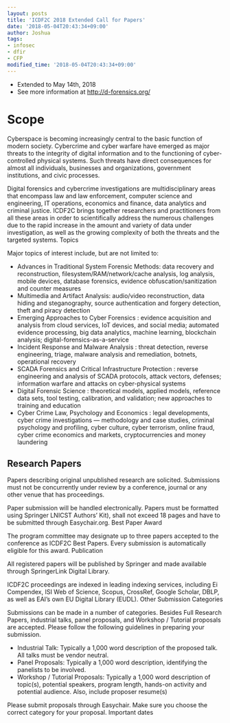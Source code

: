 ```yaml
---
layout: posts
title: 'ICDF2C 2018 Extended Call for Papers'
date: '2018-05-04T20:43:34+09:00'
author: Joshua
tags:
- infosec
- dfir
- CFP
modified_time: '2018-05-04T20:43:34+09:00'
---
```

* Extended to May 14th, 2018
* See more information at http://d-forensics.org/

# Scope
Cyberspace is becoming increasingly central to the basic function of modern society. Cybercrime and cyber warfare have emerged as major threats to the integrity of digital information and to the functioning of cyber-controlled physical systems. Such threats have direct consequences for almost all individuals, businesses and organizations, government institutions, and civic processes.

Digital forensics and cybercrime investigations are multidisciplinary areas that encompass law and law enforcement, computer science and engineering, IT operations, economics and finance, data analytics and criminal justice. ICDF2C brings together researchers and practitioners from all these areas in order to scientifically address the numerous challenges due to the rapid increase in the amount and variety of data under investigation, as well as the growing complexity of both the threats and the targeted systems.
Topics

Major topics of interest include, but are not limited to:

* Advances in Traditional System Forensic Methods: data recovery and reconstruction, filesystem/RAM/network/cache analysis, log analysis, mobile devices, database forensics, evidence obfuscation/sanitization and counter measures
* Multimedia and Artifact Analysis: audio/video reconstruction, data hiding and steganography, source authentication and forgery detection, theft and piracy detection
* Emerging Approaches to Cyber Forensics : evidence acquisition and analysis from cloud services, IoT devices, and social media; automated evidence processing, big data analytics, machine learning, blockchain analysis; digital-forensics-as-a-service
* Incident Response and Malware Analysis : threat detection, reverse engineering, triage, malware analysis and remediation, botnets, operational recovery
* SCADA Forensics and Critical Infrastructure Protection : reverse engineering and analysis of SCADA protocols, attack vectors, defenses; information warfare and attacks on cyber-physical systems
* Digital Forensic Science : theoretical models, applied models, reference data sets, tool testing, calibration, and validation; new approaches to training and education
* Cyber Crime Law, Psychology and Economics : legal developments, cyber crime investigations — methodology and case studies, criminal psychology and profiling, cyber culture, cyber terrorism, online fraud, cyber crime economics and markets, cryptocurrencies and money laundering

## Research Papers
Papers describing original unpublished research are solicited. Submissions must not be concurrently under review by a conference, journal or any other venue that has proceedings.

Paper submission will be handled electronically. Papers must be formatted using Springer LNICST Authors’ Kit), shall not exceed 18 pages and have to be submitted through Easychair.org.
Best Paper Award

The program committee may designate up to three papers accepted to the conference as ICDF2C Best Papers. Every submission is automatically eligible for this award.
Publication

All registered papers will be published by Springer and made available through SpringerLink Digital Library.

ICDF2C proceedings are indexed in leading indexing services, including Ei Compendex, ISI Web of Science, Scopus, CrossRef, Google Scholar, DBLP, as well as EAI’s own EU Digital Library (EUDL).
Other Submission Categories

Submissions can be made in a number of categories. Besides Full Research Papers, industrial talks, panel proposals, and Workshop / Tutorial proposals are accepted. Please follow the following guidelines in preparing your submission.

* Industrial Talk: Typically a 1,000 word description of the proposed talk. All talks must be vendor neutral.
* Panel Proposals: Typically a 1,000 word description, identifying the panelists to be involved.
* Workshop / Tutorial Proposals: Typically a 1,000 word description of topic(s), potential speakers, program length, hands-on activity and potential audience. Also, include proposer resume(s)

Please submit proposals through Easychair. Make sure you choose the correct category for your proposal.
Important dates
